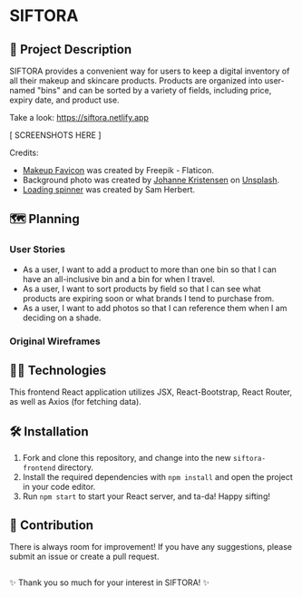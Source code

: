# SIFTORA

## 💄 Project Description

SIFTORA provides a convenient way for users to keep a digital inventory of all their makeup and skincare products. Products are organized into user-named "bins" and can be sorted by a variety of fields, including price, expiry date, and product use.

Take a look: https://siftora.netlify.app

[ SCREENSHOTS HERE ]

Credits:

- <a href="https://www.flaticon.com/free-icons/makeup" title="makeup icons">Makeup Favicon</a> was created by Freepik - Flaticon.
- Background photo was created by <a href="https://unsplash.com/@johannekristensen?utm_source=unsplash&utm_medium=referral&utm_content=creditCopyText">Johanne Kristensen</a> on <a href="https://unsplash.com/@johannekristensen?utm_source=unsplash&utm_medium=referral&utm_content=creditCopyText">Unsplash</a>.
- <a href="https://github.com/SamHerbert/SVG-Loaders/edit/master/svg-loaders/three-dots.svg">Loading spinner</a> was created by Sam Herbert.

## 🗺 Planning

### User Stories

- As a user, I want to add a product to more than one bin so that I can have an all-inclusive bin and a bin for when I travel.
- As a user, I want to sort products by field so that I can see what products are expiring soon or what brands I tend to purchase from.
- As a user, I want to add photos so that I can reference them when I am deciding on a shade.

### Original Wireframes

## 👩‍💻 Technologies

This frontend React application utilizes JSX, React-Bootstrap, React Router, as well as Axios (for fetching data).

## 🛠 Installation

1. Fork and clone this repository, and change into the new `siftora-frontend` directory.
2. Install the required dependencies with `npm install` and open the project in your code editor.
3. Run `npm start` to start your React server, and ta-da! Happy sifting!

## 🤝 Contribution

There is always room for improvement! If you have any suggestions, please submit an issue or create a pull request.

##

✨ Thank you so much for your interest in SIFTORA! ✨

